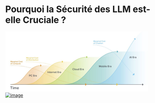 # Pourquoi la Sécurité des LLM est-elle Cruciale ?

<!--[<img src="img/step2.jpg" alt="hobbiton" width="800" height="250">](https://www.youtube.com/watch?v=1suhHsuw0bw)
> "sleep",
-->






<a href="https://a16z.com/newsletter/october-2024-fintech-newsletter-fintech-isnt-dead-ai-is-driving-a-new-beginning/" target="_blank">
  <img src="img/era.jpg" alt="image" width="450" style="transition:0.3s;">
</a>





<a href="https://www.visualcapitalist.com/charted-top-10-companies-leading-the-new-era-of-ai/" target="_blank">
  <img src="https://www.visualcapitalist.com/wp-content/uploads/2025/06/Companies-Leading-the-New-Era-of-AI_WEB-1.jpg" alt="image" width="450" style="transition:0.3s;">
</a>
